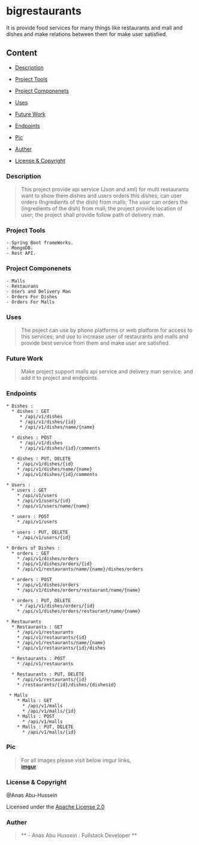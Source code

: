# bigrestaurants
It is provide food services for many things like restaurants and mall and dishes and make relations between them for make user satisfied.

## Content
- [Description](https://github.com/anasabuhussein/bigrestaurants#description)

- [Project Tools](https://github.com/anasabuhussein/bigrestaurants#project-tools)

- [Project Componenets](https://github.com/anasabuhussein/bigrestaurants#project-componenets)

- [Uses](https://github.com/anasabuhussein/bigrestaurants#uses)

- [Future Work](https://github.com/anasabuhussein/bigrestaurants#future-work)

- [Endpoints](https://github.com/anasabuhussein/bigrestaurants#endpoints)

- [Pic](https://github.com/anasabuhussein/bigrestaurants#pic)

- [Auther](https://github.com/anasabuhussein/bigrestaurants#auther)

- [License & Copyright](https://github.com/anasabuhussein/bigrestaurants#license--copyright)

### Description
>This project provide api service (Json and xml) for multi restaurants want to show them dishes and users orders this dishes; can user orders (Ingredients of the dish) from malls; The user can orders the (ingredients of the dish) from mall; the project provide location of user; the project shall provide follow path of delivery man.

### Project Tools
	- Spring Boot frameWorks.
	- MongoDB.
	- Rest API. 
	
### Project Componenets
	- Malls
	- Restaurans
	- Users and Delivery Man
	- Orders For Dishes
	- Orders For Malls
	
### Uses 
>The poject can use by phone platforms or web platform for access to this services; and use to increase user  of restaurants and malls and provide best service from them and make user are satisfied.

### Future Work
> Make project support malls api service and delivery man service.
and add it to project and endpoints.

### Endpoints
	* Dishes : 
	  * dishes : GET	
		 * /api/v1/dishes
		 * /api/v1/dishes/{id}
		 * /api/v1/dishes/name/{name}
	  
	  * dishes : POST
		 * /api/v1/dishes
		 * /api/v1/dishes/{id}/comments
	  	    
	  * dishes : PUT, DELETE
	    * /api/v1/dishes/{id}
	    * /api/v1/dishes/name/{name}
	    * /api/v1/dishes/{id}/comments
	    
	* Users : 
	  * users : GET
	    * /api/v1/users
	    * /api/v1/users/{id}
	    * /api/v1/users/name/{name}
	    
	  * users : POST
	    * /api/v1/users
	    
	  * users : PUT, DELETE
	    * /api/v1/users/{id}
	    
	* Orders of Dishes : 
	  * orders : GET
	    * /api/v1/dishes/orders
	    * /api/v1/dishes/orders/{id}
	    * /api/v1/restaurants/name/{name}/dishes/orders
	    
	  * orders : POST
	    * /api/v1/dishes/orders
	    * /api/v1/dishes/orders/restaurant/name/{name}
	    
	  * orders : PUT, DELETE
	  	 * /api/v1/dishes/orders/{id}
	    * /api/v1/dishes/orders/restaurant/name/{name}
	    
	* Restaurants
	  * Restaurants : GET
	    * /api/v1/restaurants
	    * /api/v1/restaurants/{id}
	    * /api/v1/restaurants/name/{name}
	    * /api/v1/restaurants/{id}/dishes
	    
	  * Restaurants : POST
	    * /api/v1/restaurants
	    
	  * Restaurants : PUT, DELETE
	    * /api/v1/restaurants/{id}
	    * /restaurants/{id}/dishes/{dishesid}
	    
	 * Malls 
	 	* Malls : GET
	 	  * /api/v1/malls
	 	  * /api/v1/malls/{id}
	 	* Malls : POST
	 	  * /api/v1/malls
	 	* Malls : PUT, DELETE
	 	  * /api/v1/malls/{id}
	    
	    
### Pic
> For all images please visit below imgur links,  
**[imgur](https://imgur.com/a/AiVHJrW)**

 ### License & Copyright
 @Anas Abu-Hussein
 
 Licensed under the [Apache License 2.0](https://github.com/anasabuhussein/Zone-Api/blob/master/LICENSE)
	    
### Auther 
> ** - Anas Abu Hussein : Fullstack Developer **
